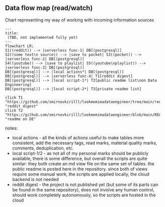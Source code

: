## Data flow map (read/watch)
Chart representing my way of working with incoming information sources


```mermaid
---
title: 
 (TBD, not implemented fully yet)
---
flowchart LR;
S1((reddit)) --> |serverless func-1| DB[(postgresql)]
S2((some text\n source)) --> |save to pocket| S3((pocket)) --> |serverless func-2| DB[(postgresql)]
S4((youtube)) --> |save to playlist| S5((youtube\nplaylist)) --> |serverless func-3| DB[(postgresql)]
DB[(postgresql)] --> |local actions*| DB[(postgresql)]
DB[(postgresql)] --> |serverless func-4| T1[reddit digest]
DB[(postgresql)] --> |local script-1*| T2[public readme list\non Data Engineering]
DB[(postgresql)] --> |local script-2*| T3[private readme list]

click T1 "https://github.com/smirnovkirilll/lookmomimadataengineer/tree/main/reddit_digest" "reddit digest"
click T2 "https://github.com/smirnovkirilll/lookmomimadataengineer/blob/main/README.md" "readme on DE"
```


notes:
- local actions - all the kinds of actions useful to make tables more consistent, add the necessary tags, read marks, material quality marks, comments, deduplication, etc.
- local script-1/2 - as not all of my personal marks should be publicly available, there is some difference, but overall the scripts are quite similar: they both create an md view file on the same set of tables. the public readme is posted here in the repository. since both of views require some manual work, the scripts are applied locally, the cloud backend is not needed
- reddit digest - the project is not published yet (but some of its parts can be found in the same repository), does not involve any human control, should work completely autonomously, so the scripts are hosted in the cloud
